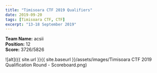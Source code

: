```yaml
---
title: "Timisoara CTF 2019 Qualifiers"
date: 2019-09-20
tags: [Timisoara CTF, CTF]
excerpt: "13-18 September 2019"
--- 
```


**Team Name:** acsii  
**Position:** 12  
**Score:** 3726/5826

![alt]({{ site.url }}{{ site.baseurl }}/assets/images/Timisoara CTF 2019 Qualification Round - Scoreboard.png)

